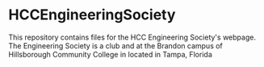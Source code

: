 # HCCEngineeringSociety
This repository contains files for the HCC Engineering Society's webpage.    The Engineering Society is a club and at the Brandon campus of Hillsborough Community College in located in Tampa, Florida
